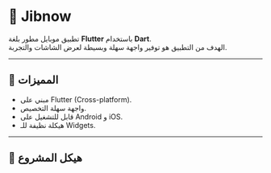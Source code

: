 # 📱 Jibnow

تطبيق موبايل مطور بلغة **Flutter** باستخدام **Dart**.  
الهدف من التطبيق هو توفير واجهة سهلة وبسيطة لعرض الشاشات والتجربة.

---

## 🚀 المميزات
- مبني على Flutter (Cross-platform).
- واجهة سهلة التخصيص.
- قابل للتشغيل على Android و iOS.
- هيكلة نظيفة للـ Widgets.

---

## 📂 هيكل المشروع
